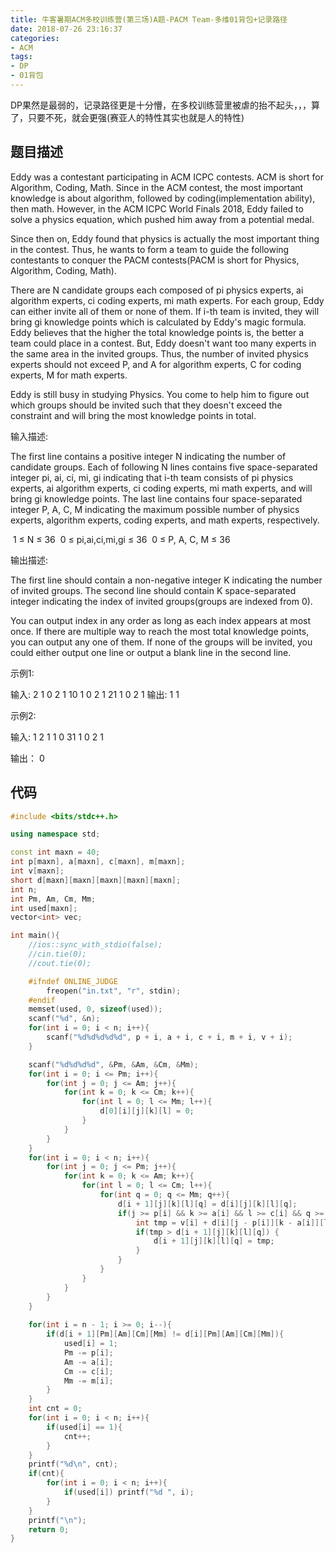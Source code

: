 ```yaml
---
title: 牛客暑期ACM多校训练营(第三场)A题-PACM Team-多维01背包+记录路径
date: 2018-07-26 23:16:37
categories:
- ACM
tags:
- DP
- 01背包
---
```

DP果然是最弱的，记录路径更是十分懵，在多校训练营里被虐的抬不起头，，，算了，只要不死，就会更强(赛亚人的特性其实也就是人的特性)

## 题目描述
Eddy was a contestant participating in ACM ICPC contests. ACM is short for Algorithm, Coding, Math. Since in the ACM contest, the most important knowledge is about algorithm, followed by coding(implementation ability), then math. However, in the ACM ICPC World Finals 2018, Eddy failed to solve a physics equation, which pushed him away from a potential medal.

Since then on, Eddy found that physics is actually the most important thing in the contest. Thus, he wants to form a team to guide the following contestants to conquer the PACM contests(PACM is short for Physics, Algorithm, Coding, Math). 
<!-- more -->
There are N candidate groups each composed of pi physics experts, ai algorithm experts, ci coding experts, mi math experts. For each group, Eddy can either invite all of them or none of them. If i-th team is invited, they will bring gi knowledge points which is calculated by Eddy's magic formula. Eddy believes that the higher the total knowledge points is, the better a team could place in a contest. But, Eddy doesn't want too many experts in the same area in the invited groups. Thus, the number of invited physics experts should not exceed P, and A for algorithm experts, C for coding experts, M for math experts.

Eddy is still busy in studying Physics. You come to help him to figure out which groups should be invited such that they doesn't exceed the constraint and will bring the most knowledge points in total.

输入描述:

The first line contains a positive integer N indicating the number of candidate groups.
Each of following N lines contains five space-separated integer pi, ai, ci, mi, gi indicating that i-th team consists of pi physics experts, ai algorithm experts, ci coding experts, mi math experts, and will bring gi knowledge points.
The last line contains four space-separated integer P, A, C, M indicating the maximum possible number of physics experts, algorithm experts, coding experts, and math experts, respectively.

 1 ≤ N ≤ 36
 0 ≤ pi,ai,ci,mi,gi ≤ 36
 0 ≤ P, A, C, M ≤ 36

输出描述:

The first line should contain a non-negative integer K indicating the number of invited groups.
The second line should contain K space-separated integer indicating the index of invited groups(groups are indexed from 0).

You can output index in any order as long as each index appears at most once. If there are multiple way to reach the most total knowledge points, you can output any one of them. If none of the groups will be invited, you could either output one line or output a blank line in the second line.

示例1:

输入:
2
1 0 2 1 10
1 0 2 1 21
1 0 2 1
输出:
1
1

示例2:

输入:
1
2 1 1 0 31
1 0 2 1

输出：
0

## 代码
``` C++
#include <bits/stdc++.h>

using namespace std;

const int maxn = 40;
int p[maxn], a[maxn], c[maxn], m[maxn];
int v[maxn];
short d[maxn][maxn][maxn][maxn][maxn];
int n;
int Pm, Am, Cm, Mm;
int used[maxn];
vector<int> vec;

int main(){
    //ios::sync_with_stdio(false);
    //cin.tie(0);
    //cout.tie(0);

    #ifndef ONLINE_JUDGE
        freopen("in.txt", "r", stdin);
    #endif
    memset(used, 0, sizeof(used));
    scanf("%d", &n);
    for(int i = 0; i < n; i++){
        scanf("%d%d%d%d%d", p + i, a + i, c + i, m + i, v + i);
    }

    scanf("%d%d%d%d", &Pm, &Am, &Cm, &Mm);
    for(int i = 0; i <= Pm; i++){
        for(int j = 0; j <= Am; j++){
            for(int k = 0; k <= Cm; k++){
                for(int l = 0; l <= Mm; l++){
                    d[0][i][j][k][l] = 0;
                }
            }
        }
    }
    for(int i = 0; i < n; i++){
        for(int j = 0; j <= Pm; j++){
            for(int k = 0; k <= Am; k++){
                for(int l = 0; l <= Cm; l++){
                    for(int q = 0; q <= Mm; q++){
                        d[i + 1][j][k][l][q] = d[i][j][k][l][q];
                        if(j >= p[i] && k >= a[i] && l >= c[i] && q >= m[i]){
                            int tmp = v[i] + d[i][j - p[i]][k - a[i]][l - c[i]][q - m[i]];
                            if(tmp > d[i + 1][j][k][l][q]) {
                                d[i + 1][j][k][l][q] = tmp;
                            }
                        }
                    }
                }
            }
        }
    }
    
    for(int i = n - 1; i >= 0; i--){
        if(d[i + 1][Pm][Am][Cm][Mm] != d[i][Pm][Am][Cm][Mm]){
            used[i] = 1;
            Pm -= p[i];
            Am -= a[i];
            Cm -= c[i];
            Mm -= m[i];
        }
    }
    int cnt = 0;
    for(int i = 0; i < n; i++){
        if(used[i] == 1){
            cnt++;
        }
    }
    printf("%d\n", cnt);
    if(cnt){
        for(int i = 0; i < n; i++){
            if(used[i]) printf("%d ", i);
        }
    }
    printf("\n");
    return 0;
}
```